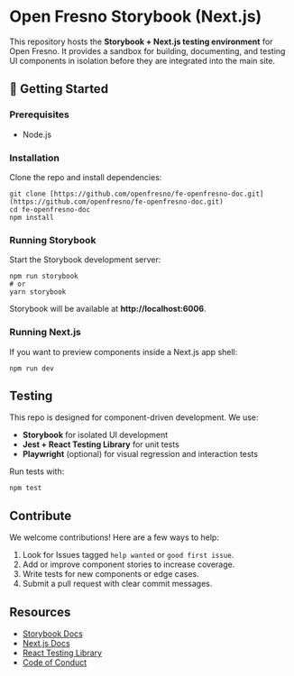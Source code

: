 # Open Fresno Storybook (Next.js)

This repository hosts the **Storybook + Next.js testing environment** for Open Fresno. It provides a sandbox for building, documenting, and testing UI components in isolation before they are integrated into the main site.

## 🚀 Getting Started

### Prerequisites

- Node.js

### Installation

Clone the repo and install dependencies:

```
git clone [https://github.com/openfresno/fe-openfresno-doc.git](https://github.com/openfresno/fe-openfresno-doc.git)
cd fe-openfresno-doc
npm install
```

### Running Storybook

Start the Storybook development server:

```
npm run storybook
# or
yarn storybook
```

Storybook will be available at **http://localhost:6006**.

### Running Next.js

If you want to preview components inside a Next.js app shell:

```
npm run dev
```

## Testing

This repo is designed for component-driven development. We use:

- **Storybook** for isolated UI development
- **Jest + React Testing Library** for unit tests
- **Playwright** (optional) for visual regression and interaction tests

Run tests with:

```
npm test
```

## Contribute

We welcome contributions! Here are a few ways to help:

1. Look for Issues tagged `help wanted` or `good first issue`.
2. Add or improve component stories to increase coverage.
3. Write tests for new components or edge cases.
4. Submit a pull request with clear commit messages.

## Resources

- [Storybook Docs](https://storybook.js.org/docs/ "null")
- [Next.js Docs](https://nextjs.org/docs "null")
- [React Testing Library](https://testing-library.com/docs/react-testing-library/intro/ "null")
- [Code of Conduct](https://www.google.com/search?q=https://github.com/openfresno/fe-openfresno-doc/blob/main/CODE_OF_CONDUCT.md "null")
